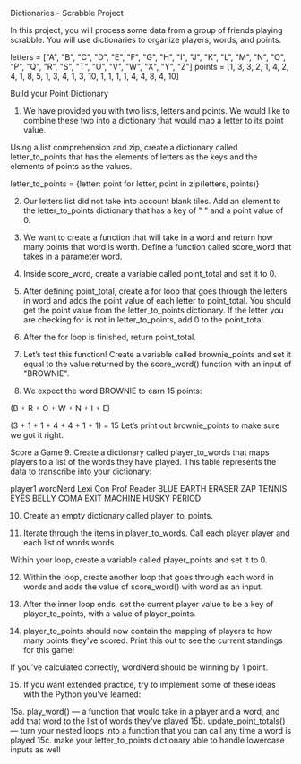 Dictionaries - Scrabble Project

In this project, you will process some data from a group of friends playing scrabble. You will use dictionaries to organize players, words, and points.

letters = ["A", "B", "C", "D", "E", "F", "G", "H", "I", "J", "K", "L", "M", "N", "O", "P", "Q", "R", "S", "T", "U", "V", "W", "X", "Y", "Z"]
points = [1, 3, 3, 2, 1, 4, 2, 4, 1, 8, 5, 1, 3, 4, 1, 3, 10, 1, 1, 1, 1, 4, 4, 8, 4, 10]

Build your Point Dictionary

1. We have provided you with two lists, letters and points. We would like to combine these two into a dictionary that would map a letter to its point value.

Using a list comprehension and zip, create a dictionary called letter_to_points that has the elements of letters as the keys and the elements of points as the values.

letter_to_points = {letter: point for letter, point in zip(letters, points)} 

2. Our letters list did not take into account blank tiles. Add an element to the letter_to_points dictionary that has a key of " " and a point value of 0.

3. We want to create a function that will take in a word and return how many points that word is worth.
Define a function called score_word that takes in a parameter word.

4. Inside score_word, create a variable called point_total and set it to 0.

5. After defining point_total, create a for loop that goes through the letters in word and adds the point value of each letter to point_total.
You should get the point value from the letter_to_points dictionary. If the letter you are checking for is not in letter_to_points, add 0 to the point_total.

6. After the for loop is finished, return point_total.

7. Let’s test this function! Create a variable called brownie_points and set it equal to the value returned by the score_word() function with an input of "BROWNIE".

8. We expect the word BROWNIE to earn 15 points:

(B + R + O + W + N + I + E)
 
(3 + 1 + 1 + 4 + 4 + 1 + 1) = 15
Let’s print out brownie_points to make sure we got it right.

Score a Game
9. Create a dictionary called player_to_words that maps players to a list of the words they have played. This table represents the data to transcribe into your dictionary:

player1	wordNerd	Lexi Con	Prof Reader
BLUE	  EARTH	    ERASER	  ZAP
TENNIS	EYES	    BELLY	    COMA
EXIT	 MACHINE	  HUSKY	    PERIOD

10. Create an empty dictionary called player_to_points.

11. Iterate through the items in player_to_words. Call each player player and each list of words words.

Within your loop, create a variable called player_points and set it to 0.

12. Within the loop, create another loop that goes through each word in words and adds the value of score_word() with word as an input.

13. After the inner loop ends, set the current player value to be a key of player_to_points, with a value of player_points.

14. player_to_points should now contain the mapping of players to how many points they’ve scored. Print this out to see the current standings for this game!

If you’ve calculated correctly, wordNerd should be winning by 1 point.

15. If you want extended practice, try to implement some of these ideas with the Python you’ve learned:

15a. play_word() — a function that would take in a player and a word, and add that word to the list of words they’ve played
15b. update_point_totals() — turn your nested loops into a function that you can call any time a word is played
15c. make your letter_to_points dictionary able to handle lowercase inputs as well